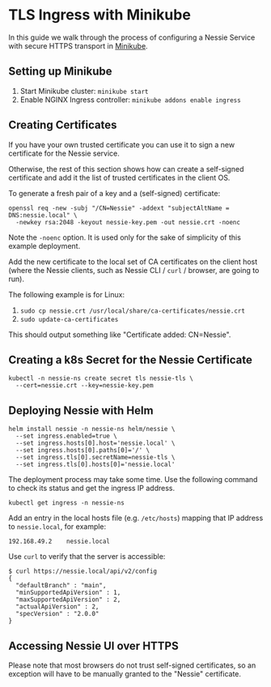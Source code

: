 # TLS Ingress with Minikube

In this guide we walk through the process of configuring a Nessie Service with secure HTTPS transport in
[Minikube](https://minikube.sigs.k8s.io/docs/).

## Setting up Minikube

1. Start Minikube cluster: `minikube start`
2. Enable NGINX Ingress controller: `minikube addons enable ingress`

## Creating Certificates

If you have your own trusted certificate you can use it to sign a new certificate for the Nessie service.

Otherwise, the rest of this section shows how can create a self-signed certificate and add it the list of trusted
certificates in the client OS.

To generate a fresh pair of a key and a (self-signed) certificate:

```shell
openssl req -new -subj "/CN=Nessie" -addext "subjectAltName = DNS:nessie.local" \
  -newkey rsa:2048 -keyout nessie-key.pem -out nessie.crt -noenc
```

Note the `-noenc` option. It is used only for the sake of simplicity of this example deployment. 

Add the new certificate to the local set of CA certificates on the client host (where the Nessie clients,
such as Nessie CLI / `curl` / browser, are going to run).

The following example is for Linux:

1. `sudo cp nessie.crt /usr/local/share/ca-certificates/nessie.crt`
2. `sudo update-ca-certificates`

This should output something like "Certificate added: CN=Nessie".

## Creating a k8s Secret for the Nessie Certificate

```shell
kubectl -n nessie-ns create secret tls nessie-tls \
  --cert=nessie.crt --key=nessie-key.pem
```

## Deploying Nessie with Helm

```shell
helm install nessie -n nessie-ns helm/nessie \
  --set ingress.enabled=true \
  --set ingress.hosts[0].host='nessie.local' \
  --set ingress.hosts[0].paths[0]='/' \
  --set ingress.tls[0].secretName=nessie-tls \
  --set ingress.tls[0].hosts[0]='nessie.local'
```

The deployment process may take some time. Use the following command to check its status and get the ingress IP address.

```shell
kubectl get ingress -n nessie-ns
```

Add an entry in the local hosts file (e.g. `/etc/hosts`) mapping that IP address to `nessie.local`, for example:

```shell
192.168.49.2	nessie.local
```

Use `curl` to verify that the server is accessible:

```shell
$ curl https://nessie.local/api/v2/config
{
  "defaultBranch" : "main",
  "minSupportedApiVersion" : 1,
  "maxSupportedApiVersion" : 2,
  "actualApiVersion" : 2,
  "specVersion" : "2.0.0"
}
```

## Accessing Nessie UI over HTTPS

Please note that most browsers do not trust self-signed certificates, so an exception will have to be manually
granted to the "Nessie" certificate.
